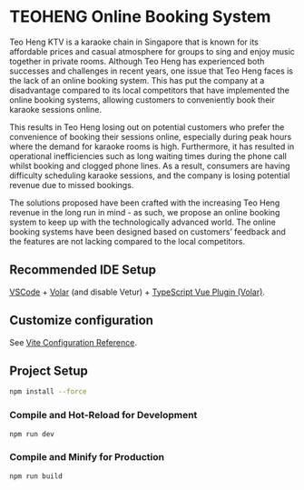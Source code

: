 # TEOHENG Online Booking System

Teo Heng KTV is a karaoke chain in Singapore that is known for its affordable prices and casual atmosphere for groups to sing and enjoy music together in private rooms.
Although Teo Heng has experienced both successes and challenges in recent years, one issue that Teo Heng faces is the lack of an online booking system. This has put the company at a disadvantage compared to its local competitors that have implemented the online booking systems, allowing customers to conveniently book their karaoke sessions online.

This results in Teo Heng losing out on potential customers who prefer the convenience of booking their sessions online, especially during peak hours where the demand for karaoke rooms is high. Furthermore, it has resulted in operational inefficiencies such as long waiting times during the phone call whilst booking and clogged phone lines. As a result, consumers are having difficulty scheduling karaoke sessions, and the company is losing potential revenue due to missed bookings.

The solutions proposed have been crafted with the increasing Teo Heng revenue in the long run in mind - as such, we propose an online booking system to keep up with the technologically advanced world. The online booking systems have been designed based on customers’ feedback and the features are not lacking compared to the local competitors.


## Recommended IDE Setup

[VSCode](https://code.visualstudio.com/) + [Volar](https://marketplace.visualstudio.com/items?itemName=Vue.volar) (and disable Vetur) + [TypeScript Vue Plugin (Volar)](https://marketplace.visualstudio.com/items?itemName=Vue.vscode-typescript-vue-plugin).

## Customize configuration

See [Vite Configuration Reference](https://vitejs.dev/config/).

## Project Setup

```sh
npm install --force
```

### Compile and Hot-Reload for Development

```sh
npm run dev
```

### Compile and Minify for Production

```sh
npm run build
```
